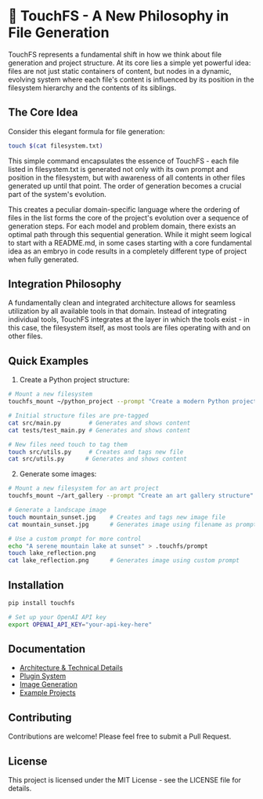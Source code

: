 # 🌳 TouchFS - A New Philosophy in File Generation

TouchFS represents a fundamental shift in how we think about file generation and project structure. At its core lies a simple yet powerful idea: files are not just static containers of content, but nodes in a dynamic, evolving system where each file's content is influenced by its position in the filesystem hierarchy and the contents of its siblings.

## The Core Idea

Consider this elegant formula for file generation:

```bash
touch $(cat filesystem.txt)
```

This simple command encapsulates the essence of TouchFS - each file listed in filesystem.txt is generated not only with its own prompt and position in the filesystem, but with awareness of all contents in other files generated up until that point. The order of generation becomes a crucial part of the system's evolution.

This creates a peculiar domain-specific language where the ordering of files in the list forms the core of the project's evolution over a sequence of generation steps. For each model and problem domain, there exists an optimal path through this sequential generation. While it might seem logical to start with a README.md, in some cases starting with a core fundamental idea as an embryo in code results in a completely different type of project when fully generated.

## Integration Philosophy

A fundamentally clean and integrated architecture allows for seamless utilization by all available tools in that domain. Instead of integrating individual tools, TouchFS integrates at the layer in which the tools exist - in this case, the filesystem itself, as most tools are files operating with and on other files.

## Quick Examples

1. Create a Python project structure:
```bash
# Mount a new filesystem
touchfs_mount ~/python_project --prompt "Create a modern Python project with tests and CI"

# Initial structure files are pre-tagged
cat src/main.py        # Generates and shows content
cat tests/test_main.py # Generates and shows content

# New files need touch to tag them
touch src/utils.py     # Creates and tags new file
cat src/utils.py      # Generates and shows content
```

2. Generate some images:
```bash
# Mount a new filesystem for an art project
touchfs_mount ~/art_gallery --prompt "Create an art gallery structure"

# Generate a landscape image
touch mountain_sunset.jpg    # Creates and tags new image file
cat mountain_sunset.jpg      # Generates image using filename as prompt

# Use a custom prompt for more control
echo "A serene mountain lake at sunset" > .touchfs/prompt
touch lake_reflection.png
cat lake_reflection.png      # Generates image using custom prompt
```

## Installation

```bash
pip install touchfs

# Set up your OpenAI API key
export OPENAI_API_KEY="your-api-key-here"
```

## Documentation

- [Architecture & Technical Details](docs/architecture.md)
- [Plugin System](touchfs/content/plugins/README.md)
- [Image Generation](touchfs/image/README.md)
- [Example Projects](examples/README.md)

## Contributing

Contributions are welcome! Please feel free to submit a Pull Request.

## License

This project is licensed under the MIT License - see the LICENSE file for details.
